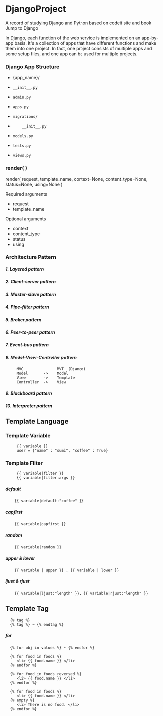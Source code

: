 # DjangoProject
A record of studying Django and Python based on codeit site and book Jump to Django

In Django, each function of the web service is implemented on an app-by-app basis. It's a collection of apps that have different functions and make them into one project. In fact, one project consists of multiple apps and some setup files, and one app can be used for multiple projects.

### Django App Structure
- {app_name}/
-     __init__.py
-     admin.py
-     apps.py
-     migrations/
-         __init__.py
-     models.py
-     tests.py
-     views.py

### render( )
render( request, template_name, context=None, content_type=None, status=None, using=None )

Required arguments
- request
- template_name

Optional arguments
- context
- content_type
- status
- using

### Architecture Pattern
  ##### 1. Layered pattern
  ##### 2. Client-server pattern
  ##### 3. Master-slave pattern
  ##### 4. Pipe-filter pattern
  ##### 5. Broker pattern
  ##### 6. Peer-to-peer pattern
  ##### 7. Event-bus pattern
  ##### 8. Model-View-Controller pattern
         MVC               MVT  (Django)
         Model       ->    Model
         View        ->    Template
         Controller  ->    View
  ##### 9. Blackboard pattern
  ##### 10. Interpreter pattern

## Template Language
  ### Template Variable
         {{ variable }}
         user = {"name" : "sumi", "coffee" : True}
         
  ### Template Filter
         {{ variable|filter }}
         {{ variable|filter:args }}

  ##### default
        {{ variable|default:"coffee" }} 

  ##### capfirst
        {{ variable|capfirst }}

  ##### random
        {{ variable|random }}

  ##### upper & lower
        {{ variable | upper }} , {{ variable | lower }}

  ##### ljust & rjust
        {{ variable|ljust:"length" }}, {{ variable|rjust:"length" }}

## Template Tag
      {% tag %}
      {% tag %} ~ {% endtag %}

##### for
      {% for obj in values %} ~ {% endfor %}

      {% for food in foods %} 
         <li> {{ food.name }} </li>
      {% endfor %}

      {% for food in foods reversed %} 
         <li> {{ food.name }} </li>
      {% endfor %}

      {% for food in foods %} 
         <li> {{ food.name }} </li>
      {% empty %}
         <li> There is no food. </li>
      {% endfor %}



